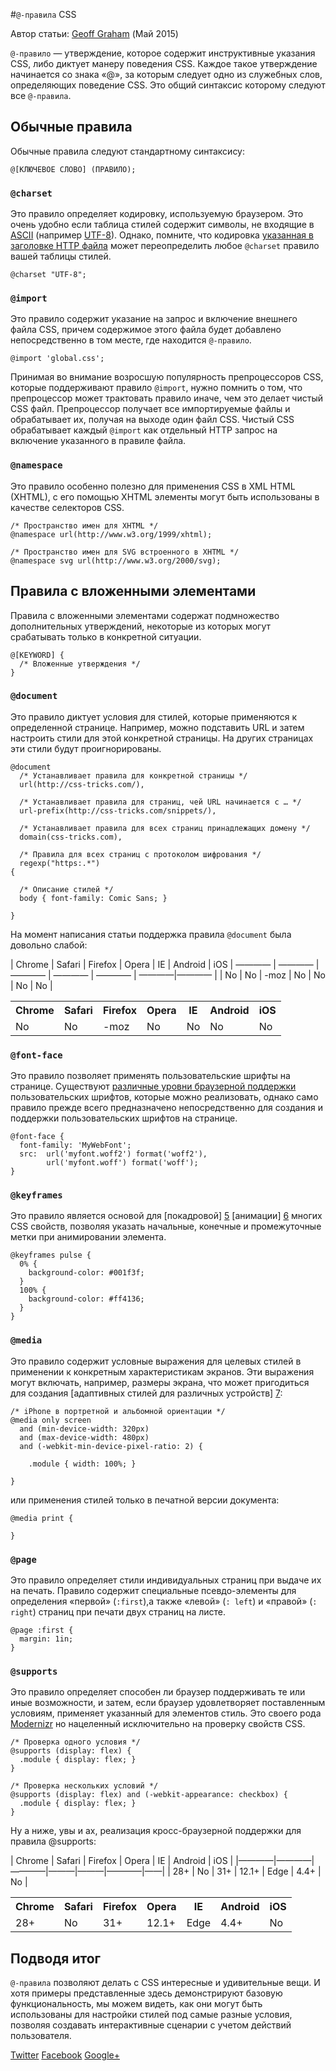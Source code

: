 #`@-правила` CSS

Автор статьи: [Geoff Graham](https://css-tricks.com/author/geoffreygrahamgmail-com/) (Май 2015)

`@-правило` — утверждение, которое содержит инструктивные указания CSS, либо
диктует манеру поведения CSS. Каждое такое утверждение начинается со знака «@»,
за которым следует одно из служебных слов, определяющих поведение CSS. Это
общий синтаксис которому следуют все `@-правила`.

## Обычные правила

Обычные правила следуют стандартному синтаксису:

    @[КЛЮЧЕВОЕ СЛОВО] (ПРАВИЛО);

### `@charset`

Это правило определяет кодировку, используемую браузером. Это очень удобно если
таблица стилей содержит символы, не входящие в [ASCII][1] (например [UTF-8][2]).
Однако, помните, что кодировка [указанная в заголовке HTTP файла][3] может
переопределить любое `@charset` правило вашей таблицы стилей.

    @charset "UTF-8";

### `@import`

Это правило содержит указание на запрос и включение внешнего файла CSS, причем
содержимое этого файла будет добавлено непосредственно в том месте, где
находится `@-правило`.

    @import 'global.css';

Принимая во внимание возросшую популярность препроцессоров CSS, которые
поддерживают правило `@import`, нужно помнить о том, что препроцессор может
трактовать правило иначе, чем это делает чистый CSS файл. Препроцессор получает
все импортируемые файлы и обрабатывает их, получая на выходе один файл CSS.
Чистый CSS обрабатывает каждый `@import` как отдельный HTTP запрос на включение
указанного в правиле файла.

### `@namespace`

Это правило особенно полезно для применения CSS в XML HTML (XHTML), с его
помощью XHTML элементы могут быть использованы в качестве селекторов CSS.

    /* Пространство имен для XHTML */
    @namespace url(http://www.w3.org/1999/xhtml);

    /* Пространство имен для SVG встроенного в XHTML */
    @namespace svg url(http://www.w3.org/2000/svg);

## Правила с вложенными элементами

Правила с вложенными элементами содержат подмножество дополнительных
утверждений, некоторые из которых могут срабатывать только в конкретной
ситуации.

    @[KEYWORD] {
      /* Вложенные утверждения */
    }

### `@document`

Это правило диктует условия для стилей, которые применяются к определенной
странице. Например, можно подставить URL и затем настроить стили для этой
конкретной страницы.
На других страницах эти стили будут проигнорированы.

    @document
      /* Устанавливает правила для конкретной страницы */
      url(http://css-tricks.com/),

      /* Устанавливает правила для страниц, чей URL начинается с … */
      url-prefix(http://css-tricks.com/snippets/),

      /* Устанавливает правила для всех страниц принадлежащих домену */
      domain(css-tricks.com),

      /* Правила для всех страниц с протоколом шифрования */
      regexp("https:.*")
    {

      /* Описание стилей */
      body { font-family: Comic Sans; }

    }

На момент написания статьи поддержка правила `@document` была довольно слабой:

| Chrome | Safari | Firefox | Opera | IE | Android | iOS
| ———— | ———— | ———— | ———— | ———— | ————|———— |
| No | No | -moz | No | No | No | No |


<table>
	<tr>
		<th>Chrome</th>
		<th>Safari</th>
		<th>Firefox</th>
		<th>Opera</th>
		<th>IE</th>
		<th>Android</th>
		<th>iOS</th>
	</tr>
	<tr>
		<td>No</td>
		<td>No</td>
		<td>-moz</td>
		<td>No</td>
		<td>No</td>
		<td>No</td>
		<td>No</td>
	</tr>
</table>


### `@font-face`

Это правило позволяет применять пользовательские шрифты на странице.
Существуют [различные уровни браузерной поддержки][4] пользовательских шрифтов,
которые можно реализовать, однако само правило прежде всего предназначено
непосредственно для создания и поддержки пользовательских шрифтов на странице.

    @font-face {
      font-family: 'MyWebFont';
      src:  url('myfont.woff2') format('woff2'),
            url('myfont.woff') format('woff');
    }

### `@keyframes`

Это правило является основой для [покадровой] [5] [анимации] [6] многих CSS
свойств, позволяя указать начальные, конечные и промежуточные метки при
анимировании элемента.

    @keyframes pulse {
      0% {
        background-color: #001f3f;
      }
      100% {
        background-color: #ff4136;
      }
    }

### `@media`

Это правило содержит условные выражения для целевых стилей в применении к
конкретным характеристикам экранов. Эти выражения могут включать, например,
размеры экрана, что может пригодиться для создания [адаптивных стилей для
различных устройств] [7]:

    /* iPhone в портретной и альбомной ориентации */
    @media only screen
      and (min-device-width: 320px)
      and (max-device-width: 480px)
      and (-webkit-min-device-pixel-ratio: 2) {

        .module { width: 100%; }

    }

или применения стилей только в печатной версии документа:

    @media print {

    }

### `@page`

Это правило определяет стили индивидуальных страниц при выдаче их на печать.
Правило содержит специальные псевдо-элементы для определения «первой»
(`:first`),а также «левой» (`: left`) и «правой» (`: right`) страниц при
печати двух страниц на листе.

    @page :first {
      margin: 1in;
    }

### `@supports`

Это правило определяет способен ли браузер поддерживать те или иные возможности,
и затем, если браузер удовлетворяет поставленным условиям, применяет указанный
для элементов стиль. Это своего рода [Modernizr][8] но нацеленный исключительно
на проверку свойств CSS.

    /* Проверка одного условия */
    @supports (display: flex) {
      .module { display: flex; }
    }

    /* Проверка нескольких условий */
    @supports (display: flex) and (-webkit-appearance: checkbox) {
      .module { display: flex; }
    }

Ну а ниже, увы и ах, реализация кросс-браузерной поддержки для правила
@supports:

| Chrome | Safari | Firefox | Opera | IE   | Android | iOS |
|————|————|————|———|———|————|——|
| 28+    | No     | 31+     | 12.1+ | Edge | 4.4+    | No  |


<table>
  <tr>
    <th>Chrome</th>
    <th>Safari</th>
    <th>Firefox</th>
    <th>Opera</th>
    <th>IE</th>
    <th>Android</th>
    <th>iOS</th>
  </tr>
  <tr>
    <td>28+</td>
    <td>No</td>
    <td>31+</td>
    <td>12.1+</td>
    <td>Edge</td>
    <td>4.4+</td>
    <td>No</td>
  </tr>
</table>

## Подводя итог

`@-правила` позволяют делать с CSS интересные и удивительные вещи. И хотя
примеры представленные здесь демонстрируют базовую функциональность, мы можем
видеть, как они могут быть  использованы для настройки стилей под самые разные
условия, позволяя создавать интерактивные сценарии с учетом действий
пользователя.

[Twitter][9] [Facebook][10] [Google+][11]

 [1]: http://www.ascii.cl/htmlcodes.htm
 [2]: http://en.wikipedia.org/wiki/UTF-8
 [3]: https://developer.mozilla.org/en-US/docs/Web/HTML/Element/meta#Attributes
 [4]: https://css-tricks.com/snippets/css/using-font-face/
 [5]: https://css-tricks.com/snippets/css/keyframe-animation-syntax/
 [6]: https://css-tricks.com/almanac/properties/a/animation/
 [7]: https://css-tricks.com/snippets/css/media-queries-for-standard-devices/
 [8]: http://modernizr.com/
 [9]: https://twitter.com/intent/tweet?text=The%20At-Rules%20of%20CSS&url=https://css-tricks.com/the-at-rules-of-css/&via=real_css_tricks
 [10]: https://www.facebook.com/sharer/sharer.php?u=https://css-tricks.com/the-at-rules-of-css/
 [11]: https://plus.google.com/share?url=https://css-tricks.com/the-at-rules-of-css/